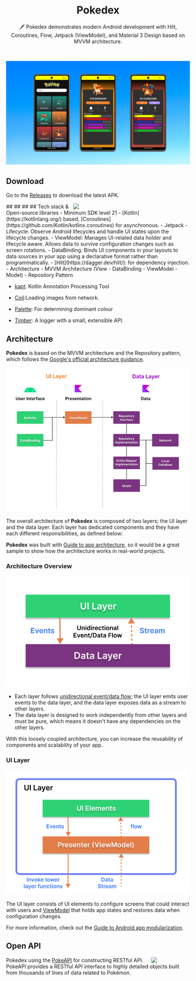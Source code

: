 <h1 align="center">Pokedex</h1>


<p align="center">  
🗡️ Pokedex demonstrates modern Android development with Hilt, Coroutines, Flow, Jetpack (ViewModel), and Material 3 Design based on MVVM architecture.
</p>
</br>

<p align="center">
<img src="/preview/screenshot.png"/>
</p>

## Download
Go to the [Releases](https://github.com/Varun-Sethi-Dev/PokedexApp/releases/tag/release) to download the latest APK.

<img src="/preview/preview.gif" align="right" width="320"/>
##
##
##
## Tech stack & Open-source libraries
- Minimum SDK level 21
- [Kotlin](https://kotlinlang.org/) based, [Coroutines](https://github.com/Kotlin/kotlinx.coroutines) for asynchronous.
- Jetpack
  - Lifecycle: Observe Android lifecycles and handle UI states upon the lifecycle changes.
  - ViewModel: Manages UI-related data holder and lifecycle aware. Allows data to survive configuration changes such as screen rotations.
  - DataBinding: Binds UI components in your layouts to data sources in your app using a declarative format rather than programmatically.
  - [Hilt](https://dagger.dev/hilt/): for dependency injection.
- Architecture
  - MVVM Architecture (View - DataBinding - ViewModel - Model)
  - Repository Pattern

- [kapt](https://kotlinlang.org/docs/kapt.html): Kotlin Annotation Processing Tool


- [Coil]([https://github.com/bumptech/glide](https://coil-kt.github.io/coil/)):Loading images from network.
- [Palette]([https://github.com/florent37/GlidePalette](https://developer.android.com/develop/ui/views/graphics/palette-colors)): For determining dominant colour 
- [Timber](https://github.com/JakeWharton/timber): A logger with a small, extensible API.

## Architecture
**Pokedex** is based on the MVVM architecture and the Repository pattern, which follows the [Google's official architecture guidance](https://developer.android.com/topic/architecture).

![architecture](figure/figure0.png)

The overall architecture of **Pokedex** is composed of two layers; the UI layer and the data layer. Each layer has dedicated components and they have each different responsibilities, as defined below:

**Pokedex** was built with [Guide to app architecture](https://developer.android.com/topic/architecture), so it would be a great sample to show how the architecture works in real-world projects.


### Architecture Overview

![architecture](figure/figure1.png)

- Each layer follows [unidirectional event/data flow](https://developer.android.com/topic/architecture/ui-layer#udf); the UI layer emits user events to the data layer, and the data layer exposes data as a stream to other layers.
- The data layer is designed to work independently from other layers and must be pure, which means it doesn't have any dependencies on the other layers.

With this loosely coupled architecture, you can increase the reusability of components and scalability of your app.

### UI Layer

![architecture](figure/figure2.png)

The UI layer consists of UI elements to configure screens that could interact with users and [ViewModel](https://developer.android.com/topic/libraries/architecture/viewmodel) that holds app states and restores data when configuration changes.

For more information, check out the [Guide to Android app modularization](https://developer.android.com/topic/modularization).


## Open API

<img src="https://user-images.githubusercontent.com/24237865/83422649-d1b1d980-a464-11ea-8c91-a24fdf89cd6b.png" align="right" width="21%"/>

Pokedex using the [PokeAPI](https://pokeapi.co/) for constructing RESTful API.<br>
PokeAPI provides a RESTful API interface to highly detailed objects built from thousands of lines of data related to Pokémon.
